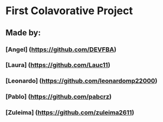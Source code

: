 # First Colavorative Project

## Made by: 
### [Angel] (https://github.com/DEVFBA)
### [Laura] (https://github.com/Lauc11)
### [Leonardo] (https://github.com/leonardomp22000)
### [Pablo] (https://github.com/pabcrz)
### [Zuleima] (https://github.com/zuleima2611)
